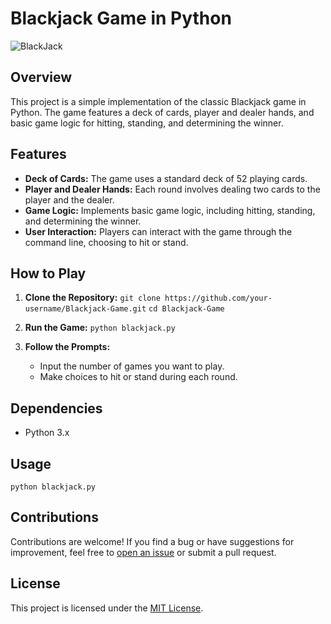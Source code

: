 # Blackjack Game in Python

![BlackJack](https://encrypted-tbn0.gstatic.com/images?q=tbn:ANd9GcT9QO100uZJcAi9AsIwIk2I-9_EK3IwVYEI07dlR6sZvnjh06_za-V63ji5pHJxksMJUMM&usqp=CAU)
## Overview

This project is a simple implementation of the classic Blackjack game in Python. The game features a deck of cards, player and dealer hands, and basic game logic for hitting, standing, and determining the winner.

## Features

- **Deck of Cards:** The game uses a standard deck of 52 playing cards.
- **Player and Dealer Hands:** Each round involves dealing two cards to the player and the dealer.
- **Game Logic:** Implements basic game logic, including hitting, standing, and determining the winner.
- **User Interaction:** Players can interact with the game through the command line, choosing to hit or stand.

## How to Play

1. **Clone the Repository:**
   `git clone https://github.com/your-username/Blackjack-Game.git`
   `cd Blackjack-Game`

2. **Run the Game:**
   `python blackjack.py`

3. **Follow the Prompts:**
   - Input the number of games you want to play.
   - Make choices to hit or stand during each round.

## Dependencies

- Python 3.x

## Usage

`python blackjack.py`

## Contributions

Contributions are welcome! If you find a bug or have suggestions for improvement, feel free to [open an issue](https://github.com/your-username/Blackjack-Game/issues) or submit a pull request.

## License

This project is licensed under the [MIT License](LICENSE).
